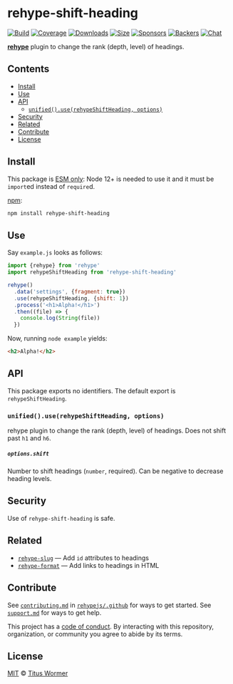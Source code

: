 # rehype-shift-heading

[![Build][build-badge]][build]
[![Coverage][coverage-badge]][coverage]
[![Downloads][downloads-badge]][downloads]
[![Size][size-badge]][size]
[![Sponsors][sponsors-badge]][collective]
[![Backers][backers-badge]][collective]
[![Chat][chat-badge]][chat]

[**rehype**][rehype] plugin to change the rank (depth, level) of headings.

## Contents

*   [Install](#install)
*   [Use](#use)
*   [API](#api)
    *   [`unified().use(rehypeShiftHeading, options)`](#unifieduserehypeshiftheading-options)
*   [Security](#security)
*   [Related](#related)
*   [Contribute](#contribute)
*   [License](#license)

## Install

This package is [ESM only](https://gist.github.com/sindresorhus/a39789f98801d908bbc7ff3ecc99d99c):
Node 12+ is needed to use it and it must be `import`ed instead of `require`d.

[npm][]:

```sh
npm install rehype-shift-heading
```

## Use

Say `example.js` looks as follows:

```js
import {rehype} from 'rehype'
import rehypeShiftHeading from 'rehype-shift-heading'

rehype()
  .data('settings', {fragment: true})
  .use(rehypeShiftHeading, {shift: 1})
  .process('<h1>Alpha!</h1>')
  .then((file) => {
    console.log(String(file))
  })
```

Now, running `node example` yields:

```html
<h2>Alpha!</h2>
```

## API

This package exports no identifiers.
The default export is `rehypeShiftHeading`.

### `unified().use(rehypeShiftHeading, options)`

rehype plugin to change the rank (depth, level) of headings.
Does not shift past `h1` and `h6`.

##### `options.shift`

Number to shift headings (`number`, required).
Can be negative to decrease heading levels.

## Security

Use of `rehype-shift-heading` is safe.

## Related

*   [`rehype-slug`](https://github.com/rehypejs/rehype-slug)
    — Add `id` attributes to headings
*   [`rehype-format`](https://github.com/rehypejs/rehype-autolink-headings)
    — Add links to headings in HTML

## Contribute

See [`contributing.md`][contributing] in [`rehypejs/.github`][health] for ways
to get started.
See [`support.md`][support] for ways to get help.

This project has a [code of conduct][coc].
By interacting with this repository, organization, or community you agree to
abide by its terms.

## License

[MIT][license] © [Titus Wormer][author]

<!-- Definitions -->

[build-badge]: https://github.com/rehypejs/rehype-shift-heading/workflows/main/badge.svg

[build]: https://github.com/rehypejs/rehype-shift-heading/actions

[coverage-badge]: https://img.shields.io/codecov/c/github/rehypejs/rehype-shift-heading.svg

[coverage]: https://codecov.io/github/rehypejs/rehype-shift-heading

[downloads-badge]: https://img.shields.io/npm/dm/rehype-shift-heading.svg

[downloads]: https://www.npmjs.com/package/rehype-shift-heading

[size-badge]: https://img.shields.io/bundlephobia/minzip/rehype-shift-heading.svg

[size]: https://bundlephobia.com/result?p=rehype-shift-heading

[sponsors-badge]: https://opencollective.com/unified/sponsors/badge.svg

[backers-badge]: https://opencollective.com/unified/backers/badge.svg

[collective]: https://opencollective.com/unified

[chat-badge]: https://img.shields.io/badge/chat-discussions-success.svg

[chat]: https://github.com/rehypejs/rehype/discussions

[npm]: https://docs.npmjs.com/cli/install

[health]: https://github.com/rehypejs/.github

[contributing]: https://github.com/rehypejs/.github/blob/HEAD/contributing.md

[support]: https://github.com/rehypejs/.github/blob/HEAD/support.md

[coc]: https://github.com/rehypejs/.github/blob/HEAD/code-of-conduct.md

[license]: license

[author]: https://wooorm.com

[rehype]: https://github.com/rehypejs/rehype
